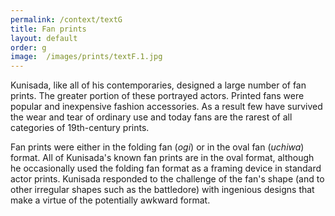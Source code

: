 ```yaml
---
permalink: /context/textG
title: Fan prints
layout: default
order: g
image:  /images/prints/textF.1.jpg
---
```

Kunisada, like all of his contemporaries, designed a large number of fan prints. The greater portion of these portrayed actors. Printed fans were popular and inexpensive fashion accessories. As a result few have survived the wear and tear of ordinary use and today fans are the rarest of all categories of 19th-century prints.

Fan prints were either in the folding fan (_ogi_) or in the oval fan (_uchiwa_) format. All of Kunisada's known fan prints are in the oval format, although he occasionally used the folding fan format as a framing device in standard actor prints. Kunisada responded to the challenge of the fan's shape (and to other irregular shapes such as the battledore) with ingenious designs that make a virtue of the potentially awkward format.  
